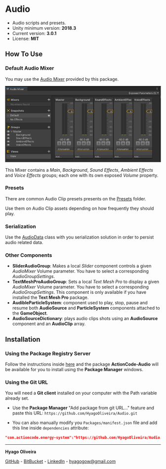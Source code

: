 # Audio

* Audio scripts and presets.
* Unity minimum version: **2018.3**
* Current version: **3.0.1**
* License: **MIT**

## How To Use

### Default Audio Mixer

You may use the [Audio Mixer](/Mixers/DefaultAudioMixer.mixer) provided by this package.

![Default Audio Mixer](/Docs~/DefaultAudioMixer.png "The Default Audio Mixer")

This Mixer contains a *Main*, *Background*, *Sound Effects*, *Ambient Effects* and *Voice Effects* groups; each one with its own exposed *Volume* property.

### Presets

There are common Audio Clip presets presents on the [Presets](/Presets) folder. 

Use them on Audio Clip assets depending on how frequently they should play. 

### Serialization

Use the [AudioData](/Runtime/Serialization/AudioData.cs) class with you serialization solution in order to persist audio related data. 

### Other Components

* **SliderAudioGroup**: Makes a local *Slider* component controls a given *AudioMixer* Volume parameter. You have to select a corresponding *AudioGroupSettings*.
* **TextMeshProAudioGroup**: Sets a local *Text Mesh Pro* to display a given *AudioMixer* Volume parameter. You have to select a corresponding *AudioGroupSettings*.
This component is only available if you have installed the **Text Mesh Pro** package.
* **AudibleParticleSystem**: component used to play, stop, pause and resume both **AudioSource** and **ParticleSystem** components attached to the **GameObject**.
* **AudioSourceDictionary**: plays audio clips shots using an **AudioSource** component and an **AudioClip** array.

## Installation

### Using the Package Registry Server

Follow the instructions inside [here](https://cutt.ly/ukvj1c8) and the package **ActionCode-Audio** 
will be available for you to install using the **Package Manager** windows.

### Using the Git URL

You will need a **Git client** installed on your computer with the Path variable already set. 

- Use the **Package Manager** "Add package from git URL..." feature and paste this URL: `https://github.com/HyagoOliveira/Audio.git`

- You can also manually modify you `Packages/manifest.json` file and add this line inside `dependencies` attribute: 

```json
"com.actioncode.energy-system":"https://github.com/HyagoOliveira/Audio.git"
```

---

**Hyago Oliveira**

[GitHub](https://github.com/HyagoOliveira) -
[BitBucket](https://bitbucket.org/HyagoGow/) -
[LinkedIn](https://www.linkedin.com/in/hyago-oliveira/) -
<hyagogow@gmail.com>